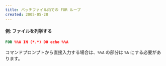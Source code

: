 ```yaml
---
title: バッチファイル内での FOR ループ
created: 2005-05-28
---
```


#### 例: ファイルを列挙する
```bat
FOR %%A IN (*.*) DO echo %%A
```

コマンドプロンプトから直接入力する場合は、`%%A` の部分は `%A` にする必要があります。

